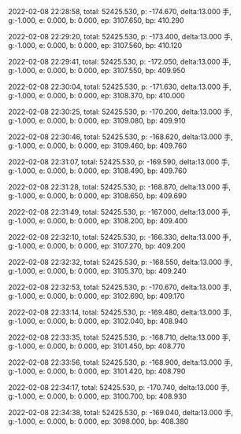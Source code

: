 2022-02-08 22:28:58, total: 52425.530, p: -174.670, delta:13.000 手, g:-1.000, e: 0.000, b: 0.000, ep: 3107.650, bp: 410.290

2022-02-08 22:29:20, total: 52425.530, p: -173.400, delta:13.000 手, g:-1.000, e: 0.000, b: 0.000, ep: 3107.560, bp: 410.120

2022-02-08 22:29:41, total: 52425.530, p: -172.050, delta:13.000 手, g:-1.000, e: 0.000, b: 0.000, ep: 3107.550, bp: 409.950

2022-02-08 22:30:04, total: 52425.530, p: -171.630, delta:13.000 手, g:-1.000, e: 0.000, b: 0.000, ep: 3108.370, bp: 410.000

2022-02-08 22:30:25, total: 52425.530, p: -170.200, delta:13.000 手, g:-1.000, e: 0.000, b: 0.000, ep: 3109.080, bp: 409.910

2022-02-08 22:30:46, total: 52425.530, p: -168.620, delta:13.000 手, g:-1.000, e: 0.000, b: 0.000, ep: 3109.460, bp: 409.760

2022-02-08 22:31:07, total: 52425.530, p: -169.590, delta:13.000 手, g:-1.000, e: 0.000, b: 0.000, ep: 3108.490, bp: 409.760

2022-02-08 22:31:28, total: 52425.530, p: -168.870, delta:13.000 手, g:-1.000, e: 0.000, b: 0.000, ep: 3108.650, bp: 409.690

2022-02-08 22:31:49, total: 52425.530, p: -167.000, delta:13.000 手, g:-1.000, e: 0.000, b: 0.000, ep: 3108.200, bp: 409.400

2022-02-08 22:32:10, total: 52425.530, p: -166.330, delta:13.000 手, g:-1.000, e: 0.000, b: 0.000, ep: 3107.270, bp: 409.200

2022-02-08 22:32:32, total: 52425.530, p: -168.550, delta:13.000 手, g:-1.000, e: 0.000, b: 0.000, ep: 3105.370, bp: 409.240

2022-02-08 22:32:53, total: 52425.530, p: -170.670, delta:13.000 手, g:-1.000, e: 0.000, b: 0.000, ep: 3102.690, bp: 409.170

2022-02-08 22:33:14, total: 52425.530, p: -169.480, delta:13.000 手, g:-1.000, e: 0.000, b: 0.000, ep: 3102.040, bp: 408.940

2022-02-08 22:33:35, total: 52425.530, p: -168.710, delta:13.000 手, g:-1.000, e: 0.000, b: 0.000, ep: 3101.450, bp: 408.770

2022-02-08 22:33:56, total: 52425.530, p: -168.900, delta:13.000 手, g:-1.000, e: 0.000, b: 0.000, ep: 3101.420, bp: 408.790

2022-02-08 22:34:17, total: 52425.530, p: -170.740, delta:13.000 手, g:-1.000, e: 0.000, b: 0.000, ep: 3100.700, bp: 408.930

2022-02-08 22:34:38, total: 52425.530, p: -169.040, delta:13.000 手, g:-1.000, e: 0.000, b: 0.000, ep: 3098.000, bp: 408.380